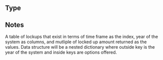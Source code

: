 ## Type

## Notes

A table of lockups that exist in terms of time frame as the index, year of the system as columns, and mutliple of locked up amount returned as the values. Data structure will be a nested dictionary where outside key is the year of the system and inside keys are options offered.
